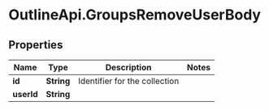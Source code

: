 # OutlineApi.GroupsRemoveUserBody

## Properties
Name | Type | Description | Notes
------------ | ------------- | ------------- | -------------
**id** | **String** | Identifier for the collection | 
**userId** | **String** |  | 
